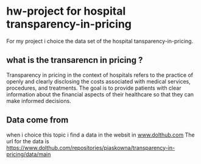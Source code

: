 # hw-project for hospital transparency-in-pricing
For my project i choice the data set of the hospital tansparency-in-pricing.
## what is the transarencn in pricing ?
Transparency in pricing in the context of hospitals refers to the practice of openly and clearly disclosing the costs associated with medical services, procedures, and treatments. The goal is to provide patients with clear information about the financial aspects of their healthcare so that they can make informed decisions.
## Data come from
when i choice this topic i find a data in the websit in www.dolthub.com The url for the data is https://www.dolthub.com/repositories/piaskowna/transparency-in-pricing/data/main
